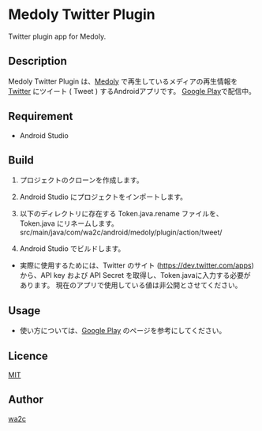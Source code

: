 Medoly Twitter Plugin
=====================

Twitter plugin app for Medoly.

## Description

Medoly Twitter Plugin は、[Medoly](https://play.google.com/store/apps/details?id=com.wa2c.android.medoly) で再生しているメディアの再生情報を [Twitter](https://twitter.com/) にツイート ( Tweet ) するAndroidアプリです。
[Google Play](https://play.google.com/store/apps/details?id=com.wa2c.android.medoly.plugin.action.tweet)で配信中。

## Requirement

* Android Studio

## Build

1. プロジェクトのクローンを作成します。

2. Android Studio にプロジェクトをインポートします。

3. 以下のディレクトリに存在する Token.java.rename ファイルを、Token.java にリネームします。
    src/main/java/com/wa2c/android/medoly/plugin/action/tweet/

4. Android Studio でビルドします。

* 実際に使用するためには、Twitter のサイト (<https://dev.twitter.com/apps>) から、API key および API Secret を取得し、Token.javaに入力する必要があります。
  現在のアプリで使用している値は非公開とさせてください。

## Usage

* 使い方については、[Google Play](https://play.google.com/store/apps/details?id=com.wa2c.android.medoly.plugin.action.tweet) のページを参考にしてください。

## Licence

[MIT](https://opensource.org/licenses/MIT)

## Author

[wa2c](https://bitbucket.org/wa2c/)
